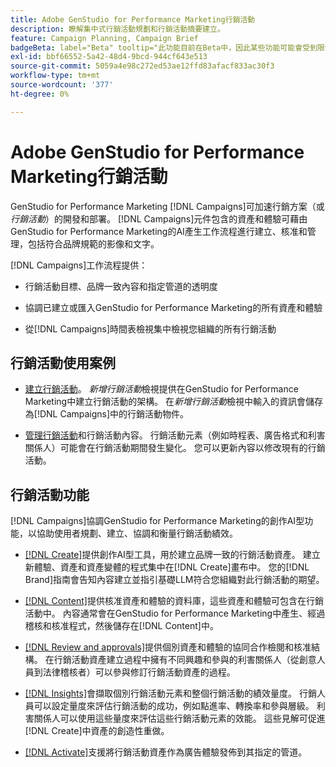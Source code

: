 ```yaml
---
title: Adobe GenStudio for Performance Marketing行銷活動
description: 瞭解集中式行銷活動規劃和行銷活動摘要建立。
feature: Campaign Planning, Campaign Brief
badgeBeta: label="Beta" tooltip="此功能目前在Beta中，因此某些功能可能會受到限制或有所變更。"
exl-id: bbf66552-5a42-48d4-9bcd-944cf643e513
source-git-commit: 5059a4e98c272ed53ae12ffd83afacf833ac30f3
workflow-type: tm+mt
source-wordcount: '377'
ht-degree: 0%

---
```


# Adobe GenStudio for Performance Marketing行銷活動

GenStudio for Performance Marketing [!DNL Campaigns]可加速行銷方案（或&#x200B;_行銷活動_）的開發和部署。 [!DNL Campaigns]元件包含的資產和體驗可藉由GenStudio for Performance Marketing的AI產生工作流程進行建立、核准和管理，包括符合品牌規範的影像和文字。

[!DNL Campaigns]工作流程提供：

* 行銷活動目標、品牌一致內容和指定管道的透明度

* 協調已建立或匯入GenStudio for Performance Marketing的所有資產和體驗

* 從[!DNL Campaigns]時間表檢視集中檢視您組織的所有行銷活動

## 行銷活動使用案例

* [建立行銷活動](create-campaign.md)。 _新增行銷活動_&#x200B;檢視提供在GenStudio for Performance Marketing中建立行銷活動的架構。 在&#x200B;_新增行銷活動_&#x200B;檢視中輸入的資訊會儲存為[!DNL Campaigns]中的行銷活動物件。

* [管理行銷活動](manage-campaign.md)和行銷活動內容。 行銷活動元素（例如時程表、廣告格式和利害關係人）可能會在行銷活動期間發生變化。 您可以更新內容以修改現有的行銷活動。

## 行銷活動功能

[!DNL Campaigns]協調GenStudio for Performance Marketing的創作AI型功能，以協助使用者規劃、建立、協調和衡量行銷活動績效。

* [[!DNL Create]](/help/user-guide/create/overview.md)提供創作AI型工具，用於建立品牌一致的行銷活動資產。 建立新體驗、資產和資產變體的程式集中在[!DNL Create]畫布中。 您的[!DNL Brand]指南會告知內容建立並指引基礎LLM符合您組織對此行銷活動的期望。

* [[!DNL Content]](/help/user-guide/content/overview.md)提供核准資產和體驗的資料庫，這些資產和體驗可包含在行銷活動中。 內容通常會在GenStudio for Performance Marketing中產生、經過稽核和核准程式，然後儲存在[!DNL Content]中。

* [[!DNL Review and approvals]](/help/user-guide/approvals/overview.md)提供個別資產和體驗的協同合作檢閱和核准結構。 在行銷活動資產建立過程中擁有不同興趣和參與的利害關係人（從創意人員到法律稽核者）可以參與修訂行銷活動資產的過程。

* [[!DNL Insights]](/help/user-guide/insights/overview.md)會擷取個別行銷活動元素和整個行銷活動的績效量度。 行銷人員可以設定量度來評估行銷活動的成功，例如點進率、轉換率和參與層級。 利害關係人可以使用這些量度來評估這些行銷活動元素的效能。 這些見解可促進[!DNL Create]中資產的創造性重做。

* [[!DNL Activate]](/help/user-guide/activation/overview.md)支援將行銷活動資產作為廣告體驗發佈到其指定的管道。
